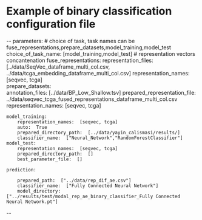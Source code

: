 # Example of binary classification configuration file
--
parameters:
    # choice of task, task names can be fuse_representations,prepare_datasets,model_training,model_test
    choice_of_task_name:  [model_training,model_test]
    # representation vectors concantenation
    fuse_representations:
        representation_files: [../data/SeqVec_dataframe_multi_col.csv, ../data/tcga_embedding_dataframe_multi_col.csv]
        representation_names:  [seqvec, tcga]        
    prepare_datasets:  
        annotation_files:  [../data/BP_Low_Shallow.tsv]
        prepared_representation_file:  ../data/seqvec_tcga_fused_representations_dataframe_multi_col.csv
        representation_names:  [seqvec, tcga] 
    
    model_training:
        representation_names:  [seqvec, tcga]   
        auto:  True
        prepared_directory_path:  [../data/yayin_calismasi/results/]
        classifier_name:  ["Neural_Network","RandomForestClassifier"] 
    model_test:
        representation_names:  [seqvec, tcga]
        prepared_directory_path:  []              
        best_parameter_file:  [] 
    
    prediction:
       
        prepared_path:  ["../data/rep_dif_ae.csv"]
        classifier_name:  ["Fully Connected Neural Network"]         
        model_directory:  ["../results/test/modal_rep_ae_binary_classifier_Fully Connected Neural Network.pt"] 
        

--

